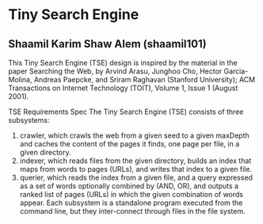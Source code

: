 # Tiny Search Engine
## Shaamil Karim Shaw Alem (shaamil101)

This Tiny Search Engine (TSE) design is inspired by the material in the paper Searching the Web, by Arvind Arasu, Junghoo Cho, Hector Garcia-Molina, Andreas Paepcke, and Sriram Raghavan (Stanford University); ACM Transactions on Internet Technology (TOIT), Volume 1, Issue 1 (August 2001).

TSE Requirements Spec
The Tiny Search Engine (TSE) consists of three subsystems:

1. crawler, which crawls the web from a given seed to a given maxDepth and caches the content of the pages it finds, one page per file, in a given directory.
2. indexer, which reads files from the given directory, builds an index that maps from words to pages (URLs), and writes that index to a given file.
3. querier, which reads the index from a given file, and a query expressed as a set of words optionally combined by (AND, OR), and outputs a ranked list of pages (URLs) in which the given combination of words appear.
Each subsystem is a standalone program executed from the command line, but they inter-connect through files in the file system.
